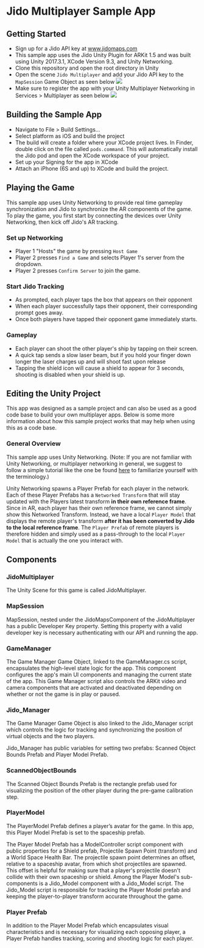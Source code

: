 # Jido Multiplayer Sample App
## Getting Started
- Sign up for a Jido API key at www.jidomaps.com
- This sample app uses the Jido Unity Plugin for ARKit 1.5 and was built using Unity 2017.3.1, XCode Version 9.3, and Unity Networking.
- Clone this repository and open the root directory in Unity  
- Open the scene `Jido Multiplayer` and add your Jido API key to the `MapSession` Game Object as seen below
![](https://github.com/jidomaps/unity_multiplayer/blob/ReadmeChanges/Assets/Api_Key.png)
- Make sure to register the app with your Unity Multiplayer Networking in Services > Multiplayer as seen below
![](https://github.com/jidomaps/unity_multiplayer/blob/ReadmeChanges/Assets/RegisterMultiplayer.png)
## Building the Sample App
- Navigate to File > Build Settings... 
- Select platform as iOS and build the project
- The build will create a folder where your XCode project lives. In Finder, double click on the file called `pods.command`. This will automatically install the Jido pod and open the XCode workspace of your project.
- Set up your Signing for the app in XCode
- Attach an iPhone (6S and up) to XCode and build the project.
## Playing the Game
This sample app uses Unity Networking to provide real time gameplay synchronization and Jido to synchronize the AR components of the game. To play the game, you first start by connecting the devices over Unity Networking, then kick off Jido's AR tracking.
### Set up Networking
- Player 1 "Hosts" the game by pressing `Host Game`
- Player 2 presses `Find a Game` and selects Player 1's server from the dropdown. 
- Player 2 presses `Confirm Server` to join the game.
### Start Jido Tracking
- As prompted, each player taps the box that appears on their opponent
- When each player successfully taps their opponent, their corresponding prompt goes away.
- Once both players have tapped their opponent game immediately starts.
### Gameplay
- Each player can shoot the other player's ship by tapping on their screen. 
- A quick tap sends a slow laser beam, but if you hold your finger down longer the laser charges up and will shoot fast upon release
- Tapping the shield icon will cause a shield to appear for 3 seconds, shooting is disabled when your shield is up.

## Editing the Unity Project
This app was designed as a sample project and can also be used as a good code base to build your own multiplayer apps. Below is some more information about how this sample project works that may help when using this as a code base.
### General Overview
This sample app uses Unity Networking. (Note: If you are not familiar with Unity Networking, or multiplayer networking in general, we suggest to follow a simple tutorial like the one be found [here](https://unity3d.com/learn/tutorials/topics/multiplayer-networking/introduction-simple-multiplayer-example?playlist=29690) to familiarize yourself with the terminology.)

Unity Networking spawns a Player Prefab for each player in the network. Each of these Player Prefabs has a `Networked Transform` that will stay updated with the Players latest transform **in their own reference frame**. Since in AR, each player has their own reference frame, we cannot simply show this Networked Transform. Instead, we have a local `Player Model` that displays the remote player's transform **after it has been converted by Jido to the local reference frame**. The `Player Prefab` of remote players is therefore hidden and simply used as a pass-through to the local `Player Model` that is actually the one you interact with.

## Components
### JidoMultiplayer
The Unity Scene for this game is called JidoMultiplayer.

### MapSession
MapSession, nested under the JidoMapsComponent of the JidoMultiplayer has a public Developer Key property. Setting this property with a valid developer key is necessary authenticating with our API and running the app.

### GameManager
The Game Manager Game Object, linked to the GameManager.cs script, encapsulates the high-level state logic for the app. This component configures the app's main UI components and managing the current state of the app. This Game Manager script also controls the ARKit video and camera components that are activated and deactivated depending on whether or not the game is in play or paused. 

### Jido_Manager
The Game Manager Game Object is also linked to the Jido_Manager script which controls the logic for tracking and synchronizing the position of virtual objects and the two players. 

Jido_Manager has public variables for setting two prefabs: Scanned Object Bounds Prefab and Player Model Prefab. 

### ScannedObjectBounds
The Scanned Object Bounds Prefab is the rectangle prefab used for visualizing the position of the other player during the pre-game calibration step.

### PlayerModel
The PlayerModel Prefab defines a player’s avatar for the game. In this app, this Player Model Prefab is set to the spaceship prefab. 

The Player Model Prefab has a ModelController script component with public properties for a Shield prefab, Projectile Spawn Point (transform) and a World Space Health Bar. The projectile spawn point determines an offset, relative to a spaceship avatar, from which shot projectiles are spawned. This offset is helpful for making sure that a player's projectile doesn't collide with their own spaceship or shield. Among the Player Model's sub-components is a Jido_Model component with a Jido_Model script. The Jido_Model script is responsible for tracking the Player Model prefab and keeping the player-to-player transform accurate throughout the game. 

### Player Prefab
In addition to the Player Model Prefab which encapsulates visual characteristics and is necessary for visualizing each opposing player, a Player Prefab handles tracking, scoring and shooting logic for each player.

